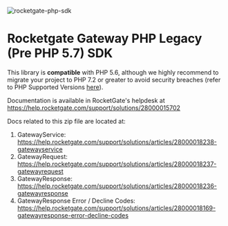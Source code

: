 ![rocketgate-php-sdk](http://rocketgate.com/images/logo_rocketgate.png)

Rocketgate Gateway PHP Legacy (Pre PHP 5.7) SDK
===========

This library is __compatible__ with PHP 5.6, although we highly recommend
to migrate your project to PHP 7.2 or greater to avoid security breaches 
(refer to PHP Supported Versions [here](https://www.php.net/supported-versions.php)).

Documentation is available in RocketGate's helpdesk at https://help.rocketgate.com/support/solutions/28000015702

Docs related to this zip file are located at:

1. GatewayService: https://help.rocketgate.com/support/solutions/articles/28000018238-gatewayservice
2. GatewayRequest: https://help.rocketgate.com/support/solutions/articles/28000018237-gatewayrequest
3. GatewayResponse: https://help.rocketgate.com/support/solutions/articles/28000018236-gatewayresponse
4. GatewayResponse Error / Decline Codes: https://help.rocketgate.com/support/solutions/articles/28000018169-gatewayresponse-error-decline-codes

